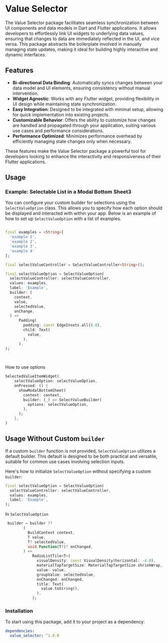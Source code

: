# Value Selector

The Value Selector package facilitates seamless synchronization between UI components and data models in Dart and Flutter applications. It allows developers to effortlessly link UI widgets to underlying data values, ensuring that changes to data are immediately reflected in the UI, and vice versa. This package abstracts the boilerplate involved in manually managing state updates, making it ideal for building highly interactive and dynamic interfaces.

## Features

- **Bi-directional Data Binding**: Automatically syncs changes between your data model and UI elements, ensuring consistency without manual intervention.
- **Widget Agnostic**: Works with any Flutter widget, providing flexibility in UI design while maintaining state synchronization.
- **Easy Integration**: Designed to be integrated with minimal setup, allowing for quick implementation into existing projects.
- **Customizable Behavior**: Offers the ability to customize how changes are handled and propagated through your application, suiting various use cases and performance considerations.
- **Performance Optimized**: Minimizes performance overhead by efficiently managing state changes only when necessary.

These features make the Value Selector package a powerful tool for developers looking to enhance the interactivity and responsiveness of their Flutter applications.

## Usage


### Example: Selectable List in a Modal Bottom Sheet3


You can configure your custom builder for selections using the `SelectValueOption` class. This allows you to specify how each option should be displayed and interacted with within your app. Below is an example of how to set up `SelectValueOption` with a list of examples.
```dart

final examples = <String>[
  'example 1',
  'example 2',
  'example 3',
  'example 4'
];

final selectValueController = SelectValueController<String>();

final selectValueOption = SelectValueOption(
  selectValueController: selectValueController,
  values: examples,
  label: 'Example',
  builder: (
    context,
    value,
    selectedValue,
    onChange,
  ) =>
      Padding(
        padding: const EdgeInsets.all(8.0),
        child: Text(
          value,
        ),
      ),
);

    
```
How to use options 

```dart
SelectedValueItemWidget(
    selectValueOption: selectValueOption,
    onPressed: () {
      showModalBottomSheet(
        context: context,
        builder: (_) => SelectValueBuilder(
          options: selectValueOption,
        ),
      );
    },
)
```

## Usage Without Custom `builder`

If a custom `builder` function is not provided, `SelectValueOption` utilizes a default builder. This default is designed to be both practical and versatile, suitable for common use cases involving selection inputs.

Here's how to initialize `SelectValueOption` without specifying a custom `builder`:

```dart
final selectValueOption = SelectValueOption(
  selectValueController: selectValueController,
  values: examples,
  label: 'Example',
);
```
In `SelectValueOption` 
```dart
 builder = builder ??
        (
          BuildContext context,
          T value,
          T? selectedValue,
          void Function(T?)? onChanged,
        ) =>
            RadioListTile<T>(
              visualDensity: const VisualDensity(horizontal: -4.0),
              materialTapTargetSize: MaterialTapTargetSize.shrinkWrap,
              value: value,
              groupValue: selectedValue,
              onChanged: onChanged,
              title: Text(
                value.toString(),
              ),
            );
```


### Installation

To start using this package, add it to your project as a dependency:

```yaml
dependencies:
  value_selector: ^1.0.0

